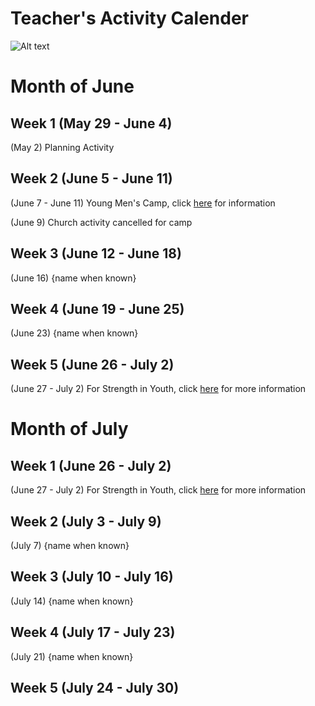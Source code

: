 # Teacher's Activity Calender
![Alt text](https://www.stgeorgeutah.com/wp-content/uploads/2020/04/1200x675size-English.jpg)
# Month of June
## Week 1 (May 29 - June 4)
(May 2) Planning Activity 
## Week 2 (June 5 - June 11)
(June 7 - June 11) Young Men's Camp, click [here](https://docs.google.com/document/d/1PVe69kfl30fWmQf22YU1FjiwxssB1SPhsbAzXUsYDqQ/edit#heading=h.2gazcsgmxkub) for information

(June 9) Church activity cancelled for camp
## Week 3 (June 12 - June 18)
(June 16) {name when known}
## Week 4 (June 19 - June 25)
(June 23) {name when known}
## Week 5 (June 26 - July 2)
(June 27 - July 2) For Strength in Youth, click [here](https://www.churchofjesuschrist.org/youth/childrenandyouth/fsy/about/youth?lang=eng) for more information 
# Month of July
## Week 1 (June 26 - July 2)
(June 27 - July 2) For Strength in Youth, click [here](https://www.churchofjesuschrist.org/youth/childrenandyouth/fsy/about/youth?lang=eng) for more information
## Week 2 (July 3 - July 9)
(July 7) {name when known}
## Week 3 (July 10 - July 16)
(July 14) {name when known}
## Week 4 (July 17 - July 23)
(July 21) {name when known}
## Week 5 (July 24 - July 30)

